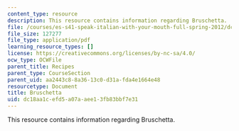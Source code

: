 ```yaml
---
content_type: resource
description: This resource contains information regarding Bruschetta.
file: /courses/es-s41-speak-italian-with-your-mouth-full-spring-2012/dc18aa1cefd5a07aaee13fb83bbf7e31_MITES_S41S12_recipe_6c.pdf
file_size: 127277
file_type: application/pdf
learning_resource_types: []
license: https://creativecommons.org/licenses/by-nc-sa/4.0/
ocw_type: OCWFile
parent_title: Recipes
parent_type: CourseSection
parent_uid: aa2443c8-8a36-13c0-d31a-fda4e1664e48
resourcetype: Document
title: Bruschetta
uid: dc18aa1c-efd5-a07a-aee1-3fb83bbf7e31
---
```

This resource contains information regarding Bruschetta.
